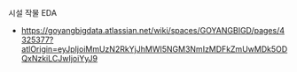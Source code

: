 시설 작물 EDA
- https://goyangbigdata.atlassian.net/wiki/spaces/GOYANGBIGD/pages/4325377?atlOrigin=eyJpIjoiMmUzN2RkYjJhMWI5NGM3NmIzMDFkZmUwMDk5ODQxNzkiLCJwIjoiYyJ9
